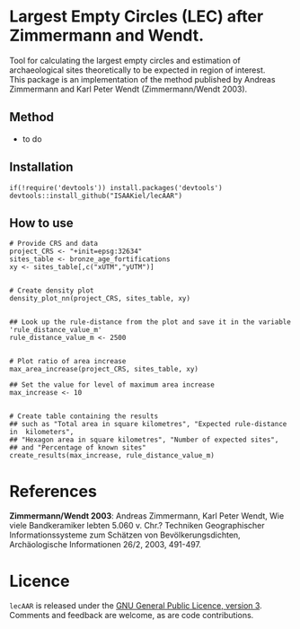 # Largest Empty Circles (LEC) after Zimmermann and Wendt.

Tool for calculating the largest empty circles and estimation of archaeological sites theoretically to be expected in region of interest.  
This package is an implementation of the method published by Andreas Zimmermann and Karl Peter Wendt (Zimmermann/Wendt 2003).

## Method

* to do


## Installation
```
if(!require('devtools')) install.packages('devtools')
devtools::install_github("ISAAKiel/lecAAR")
```

## How to use

```
# Provide CRS and data 
project_CRS <- "+init=epsg:32634"
sites_table <- bronze_age_fortifications
xy <- sites_table[,c("xUTM","yUTM")]


# Create density plot
density_plot_nn(project_CRS, sites_table, xy)


## Look up the rule-distance from the plot and save it in the variable 'rule_distance_value_m'
rule_distance_value_m <- 2500 


# Plot ratio of area increase 
max_area_increase(project_CRS, sites_table, xy)

## Set the value for level of maximum area increase
max_increase <- 10


# Create table containing the results
## such as "Total area in square kilometres", "Expected rule-distance in  kilometers", 
## "Hexagon area in square kilometres", "Number of expected sites", 
## and "Percentage of known sites"
create_results(max_increase, rule_distance_value_m)
```

# References

__Zimmermann/Wendt 2003__: Andreas Zimmermann, Karl Peter Wendt, Wie viele Bandkeramiker lebten 5.060 v. Chr.? Techniken Geographischer Informationssysteme zum Schätzen von Bevölkerungsdichten, Archäologische Informationen 26/2, 2003, 491-497.


# Licence

`lecAAR` is released under the [GNU General Public Licence, version 3](http://www.r-project.org/Licenses/GPL-3). Comments and feedback are welcome, as are code contributions.
